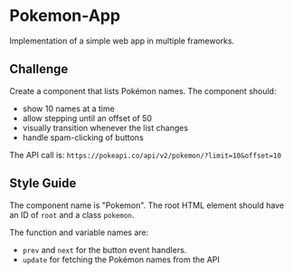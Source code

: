 # Pokemon-App

Implementation of a simple web app in multiple frameworks.

## Challenge

Create a component that lists Pokémon names. The component should:

* show 10 names at a time
* allow stepping until an offset of 50
* visually transition whenever the list changes
* handle spam-clicking of buttons

The API call is: `https://pokeapi.co/api/v2/pokemon/?limit=10&offset=10`

## Style Guide

The component name is "Pokemon". The root HTML element should have an ID of `root` and a class `pokemon`.

The function and variable names are:

* `prev` and `next` for the button event handlers.
* `update` for fetching the Pokémon names from the API

